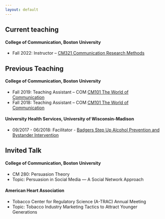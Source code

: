 ```yaml
---
layout: default
---
```


## Current teaching
#### College of Communication, Boston University
 - Fall 2022: Instructor – [CM321 Communication Research Methods](https://www.bu.edu/academics/com/courses/com-cm-321/)

## Previous Teaching
#### College of Communication, Boston University
 - Fall 2019: Teaching Assistant – COM [CM101 The World of Communication](https://www.bu.edu/academics/com/courses/com-co-101/)
 - Fall 2018: Teaching Assistant – COM [CM101 The World of Communication](https://www.bu.edu/academics/com/courses/com-co-101/)

#### University Health Services, University of Wisconsin-Madison
 - 09/2017 - 06/2018: Facilitator - [Badgers Step Up Alcohol Prevention and Bystander Intervention](https://guide.cfli.wisc.edu/documents/badgers-step-up/)

## Invited Talk
#### College of Communication, Boston University
- CM 280: Persuasion Theory
- Topic: Persuasion in Social Media — A Social Network Approach

#### American Heart Association
-  Tobacco Center for Regulatory Science (A-TRAC) Annual Meeting 
-  Topic: Tobacco Industry Marketing Tactics to Attract Younger Generations
